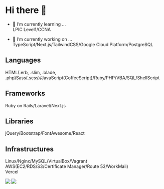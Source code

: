 # Hi there 👋
  
- 🌱 I’m currently learning ...  
LPIC Level1/CCNA  
  
- 🔭 I’m currently working on ...  
TypeScript/Next.js/TailwindCSS/Google Cloud Platform/PostgreSQL  
    
## Languages
HTML(.erb, .slim, .blade, .php)Sass(.scss)/JavaScript(CoffeeScript)/Ruby/PHP/VBA/SQL/ShellScript  
  
## Frameworks
Ruby on Rails/Laravel/Next.js  
  
## Libraries
jQuery/Bootstrap/FontAwesome/React  
  
## Infrastructures
Linux/Nginx/MySQL/VirtualBox/Vagrant  
AWS(EC2/RDS/S3/Certificate Manager/Route 53/WorkMail)  
Vercel  
  
<a href="https://github.com/anuraghazra/github-readme-stats">
  <img align="left" src="https://github-readme-stats.vercel.app/api?username=MasaoSasaki&count_private=true&show_icons=true&theme=dark" />
</a>
<a href="https://github.com/anuraghazra/github-readme-stats">
  <img align="left" src="https://github-readme-stats.vercel.app/api/top-langs/?username=MasaoSasaki&langs_count=5&theme=dark" />
</a>
  
<!--
**MasaoSasaki/MasaoSasaki** is a ✨ _special_ ✨ repository because its `README.md` (this file) appears on your GitHub profile.

Here are some ideas to get you started:
- 👯 I’m looking to collaborate on ...
- 🤔 I’m looking for help with ...
- 💬 Ask me about ...
- 😄 Pronouns: ...
- ⚡ Fun fact: ...
-->
